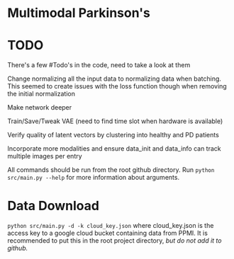 # Multimodal Parkinson's

# TODO

There's a few #Todo's in the code, need to take a look at them

Change normalizing all the input data to normalizing data when batching. This seemed to create issues with the loss function though when removing the initial normalization

Make network deeper

Train/Save/Tweak VAE (need to find time slot when hardware is available)

Verify quality of latent vectors by clustering into healthy and PD patients

Incorporate more modalities and ensure data_init and data_info can track multiple images per entry


All commands should be run from the root github directory. Run `python src/main.py --help` for more information about arguments.

# Data Download

`python src/main.py -d -k cloud_key.json` where cloud_key.json is the access key to a google cloud bucket containing data from PPMI. It is recommended to put this in the root project directory, *but do not add it to github.*
